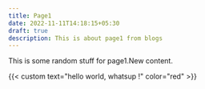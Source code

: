 ```yaml
---
title: Page1
date: 2022-11-11T14:18:15+05:30
draft: true
description: This is about page1 from blogs
---
```

This is some random stuff for page1.New content.

{{< custom text="hello world, whatsup !" color="red" >}}